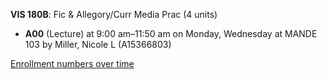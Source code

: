 **VIS 180B**: Fic & Allegory/Curr Media Prac (4 units)

- **A00** (Lecture) at 9:00 am–11:50 am on Monday, Wednesday at MANDE 103 by Miller, Nicole L (A15366803)

[Enrollment numbers over time](./VIS180B.tsv)
